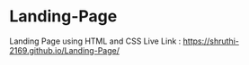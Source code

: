 # Landing-Page
Landing Page using HTML and CSS
Live Link :  https://shruthi-2169.github.io/Landing-Page/
